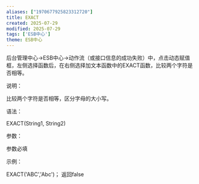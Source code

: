 ```yaml
---
aliases: ["1970677925823312720"]
title: EXACT
created: 2025-07-29
modified: 2025-07-29
tags: ['ESB中心']
theme: ESB中心
---
```


后台管理中心->ESB中心->动作流（或接口信息的成功失败）中，点击动态赋值框，左侧选择函数后，在右侧选择加文本函数中的EXACT函数，比较两个字符是否相等。

说明：

比较两个字符是否相等，区分字母的大小写。

语法：

EXACT(String1, String2)

参数：

参数必填

示例：

EXACT('ABC','Abc')； 返回false